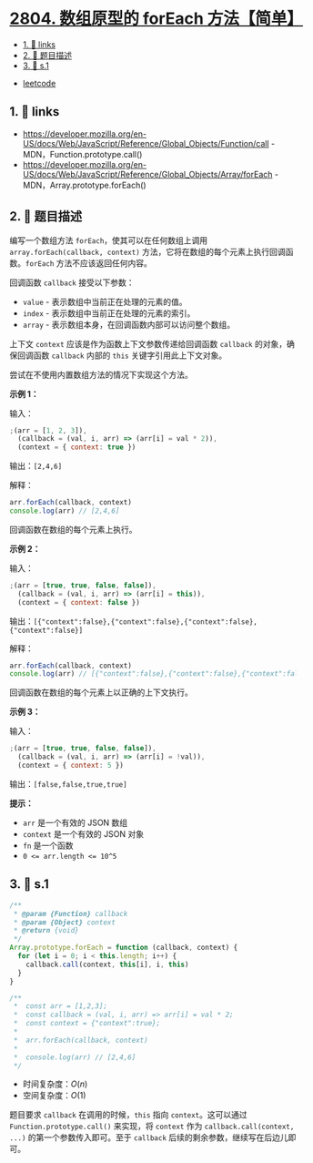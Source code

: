 # [2804. 数组原型的 forEach 方法【简单】](https://github.com/tnotesjs/TNotes.leetcode/tree/main/notes/2804.%20%E6%95%B0%E7%BB%84%E5%8E%9F%E5%9E%8B%E7%9A%84%20forEach%20%E6%96%B9%E6%B3%95%E3%80%90%E7%AE%80%E5%8D%95%E3%80%91)

<!-- region:toc -->

- [1. 🔗 links](#1--links)
- [2. 📝 题目描述](#2--题目描述)
- [3. 🎯 s.1](#3--s1)

<!-- endregion:toc -->

- [leetcode](https://leetcode.cn/problems/array-prototype-foreach/)

## 1. 🔗 links

- https://developer.mozilla.org/en-US/docs/Web/JavaScript/Reference/Global_Objects/Function/call - MDN，Function.prototype.call()
- https://developer.mozilla.org/en-US/docs/Web/JavaScript/Reference/Global_Objects/Array/forEach - MDN，Array.prototype.forEach()

## 2. 📝 题目描述

编写一个数组方法 `forEach`，使其可以在任何数组上调用 `array.forEach(callback, context)` 方法，它将在数组的每个元素上执行回调函数。`forEach` 方法不应该返回任何内容。

回调函数 `callback` 接受以下参数：

- `value` - 表示数组中当前正在处理的元素的值。
- `index` - 表示数组中当前正在处理的元素的索引。
- `array` - 表示数组本身，在回调函数内部可以访问整个数组。

上下文 `context` 应该是作为函数上下文参数传递给回调函数 `callback` 的对象，确保回调函数 `callback` 内部的 `this` 关键字引用此上下文对象。

尝试在不使用内置数组方法的情况下实现这个方法。

**示例 1：**

输入：

```js
;(arr = [1, 2, 3]),
  (callback = (val, i, arr) => (arr[i] = val * 2)),
  (context = { context: true })
```

输出：`[2,4,6]`

解释：

```js
arr.forEach(callback, context)
console.log(arr) // [2,4,6]
```

回调函数在数组的每个元素上执行。

**示例 2：**

输入：

```js
;(arr = [true, true, false, false]),
  (callback = (val, i, arr) => (arr[i] = this)),
  (context = { context: false })
```

输出：`[{"context":false},{"context":false},{"context":false},{"context":false}]`

解释：

```js
arr.forEach(callback, context)
console.log(arr) // [{"context":false},{"context":false},{"context":false},{"context":false}]
```

回调函数在数组的每个元素上以正确的上下文执行。

**示例 3：**

输入：

```js
;(arr = [true, true, false, false]),
  (callback = (val, i, arr) => (arr[i] = !val)),
  (context = { context: 5 })
```

输出：`[false,false,true,true]`

**提示：**

- `arr` 是一个有效的 JSON 数组
- `context` 是一个有效的 JSON 对象
- `fn` 是一个函数
- `0 <= arr.length <= 10^5`

## 3. 🎯 s.1

```javascript
/**
 * @param {Function} callback
 * @param {Object} context
 * @return {void}
 */
Array.prototype.forEach = function (callback, context) {
  for (let i = 0; i < this.length; i++) {
    callback.call(context, this[i], i, this)
  }
}

/**
 *  const arr = [1,2,3];
 *  const callback = (val, i, arr) => arr[i] = val * 2;
 *  const context = {"context":true};
 *
 *  arr.forEach(callback, context)
 *
 *  console.log(arr) // [2,4,6]
 */
```

- 时间复杂度：$O(n)$
- 空间复杂度：$O(1)$

题目要求 `callback` 在调用的时候，`this` 指向 `context`。这可以通过 `Function.prototype.call()` 来实现，将 `context` 作为 `callback.call(context, ...)` 的第一个参数传入即可。至于 `callback` 后续的剩余参数，继续写在后边儿即可。
